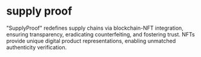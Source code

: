# supply proof
 "SupplyProof" redefines supply chains via blockchain-NFT integration, ensuring transparency, eradicating counterfeiting, and fostering trust. NFTs provide unique digital product representations, enabling unmatched authenticity verification.
